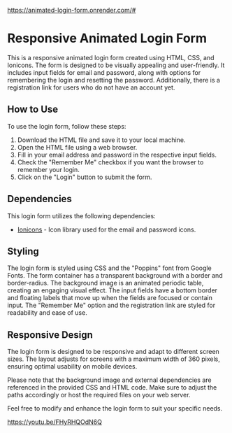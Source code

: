 https://animated-login-form.onrender.com/#

# Responsive Animated Login Form

This is a responsive animated login form created using HTML, CSS, and Ionicons. The form is designed to be visually appealing and user-friendly. It includes input fields for email and password, along with options for remembering the login and resetting the password. Additionally, there is a registration link for users who do not have an account yet.

## How to Use

To use the login form, follow these steps:

1. Download the HTML file and save it to your local machine.
2. Open the HTML file using a web browser.
3. Fill in your email address and password in the respective input fields.
4. Check the "Remember Me" checkbox if you want the browser to remember your login.
5. Click on the "Login" button to submit the form.

## Dependencies

This login form utilizes the following dependencies:

- [Ionicons](https://ionicons.com/) - Icon library used for the email and password icons.

## Styling

The login form is styled using CSS and the "Poppins" font from Google Fonts. The form container has a transparent background with a border and border-radius. The background image is an animated periodic table, creating an engaging visual effect. The input fields have a bottom border and floating labels that move up when the fields are focused or contain input. The "Remember Me" option and the registration link are styled for readability and ease of use.

## Responsive Design

The login form is designed to be responsive and adapt to different screen sizes. The layout adjusts for screens with a maximum width of 360 pixels, ensuring optimal usability on mobile devices.

Please note that the background image and external dependencies are referenced in the provided CSS and HTML code. Make sure to adjust the paths accordingly or host the required files on your web server.

Feel free to modify and enhance the login form to suit your specific needs.

https://youtu.be/FHyRHQOdN6Q



